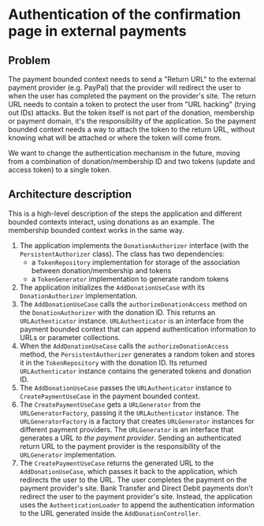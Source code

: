 # Authentication of the confirmation page in external payments

## Problem
The payment bounded context needs to send a "Return URL" to the external payment provider (e.g. PayPal) that the provider
will redirect the user to when the user has completed the payment on the provider's site. The return URL needs to contain
a token to protect the user from "URL hacking" (trying out IDs) attacks. But the token itself is not part of the
donation, membership or payment domain, it's the responsibility of the application. So the payment bounded context needs a way to
attach the token to the return URL, without knowing what will be attached or where the token will come from.

We want to change the authentication mechanism in the future, moving from a combination of donation/membership ID and 
two tokens (update and access token) to a single token.

## Architecture description

This is a high-level description of the steps the application and different bounded contexts interact, using donations 
as an example. The membership bounded context works in the same way.

1. The application implements the `DonationAuthorizer` interface (with the `PersistentAuthorizer` class). 
   The class has two dependencies:
   - a `TokenRepository` implementation for storage of the association between donation/membership and tokens
   - a `TokenGenerator` implementation to generate random tokens
2. The application initializes the `AddDonationUseCase` with its `DonationAuthorizer` implementation.
3. The `AddDonationUseCase` calls the `authorizeDonationAccess` method on the `DonationAuthorizer` with the donation ID.
   This returns an `URLAuthenticator` instance. `URLAuthenticator` is an interface from the payment bounded context that
   can append authentication information to URLs or parameter collections.
4. When the `AddDonationUseCase` calls the `authorizeDonationAccess` method, the `PersistentAuthorizer` generates a
   random token and stores it in the `TokenRepository` with the donation ID. Its returned `URLAuthenticator` instance
   contains the generated tokens and donation ID. 
5. The `AddDonationUseCase` passes the `URLAuthenticator` instance to `CreatePaymentUseCase` in the payment bounded context.
6. The `CreatePaymentUseCase` gets a `URLGenerator` from the `URLGeneratorFactory`, passing it the `URLAuthenticator`
   instance. The `URLGeneratorFactory` is a factory that creates `URLGenerator` instances for different payment providers.
   The `URLGenerator` is an interface that generates a URL *to the payment provider*. Sending an authenticated return URL
   to the payment provider is the responsibility of the `URLGenerator` implementation.
7. The `CreatePaymentUseCase` returns the generated URL to the `AddDonationUseCase`, which passes it back to the application,
   which redirects the user to the URL. The user completes the payment on the payment provider's site. Bank Transfer and
   Direct Debit payments don't redirect the user to the payment provider's site. Instead, the application uses the 
   `AuthenticationLoader` to append the authentication information to the URL generated inside the `AddDonationController`.
